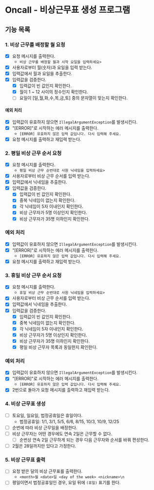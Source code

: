 # Oncall - 비상근무표 생성 프로그램

## 기능 목록
### 1. 비상 근무를 배정할 월 요청
- [x] 요청 메시지를 출력한다.
  - `비상 근무를 배정할 월과 시작 요일을 입력하세요> `
- [x] 사용자로부터 월(숫자)과 요일을 입력 받는다.
- [x] 입력값에서 월과 요일을 추출한다.
- [x] 입력값을 검증한다.
  - [x] 입력값이 빈 값인지 확인한다.
  - [x] 월이 1 ~ 12 사이의 정수인지 확인한다.
  - [ ] 요일이 [일,월,화,수,목,금,토] 중의 문자열이 맞는지 확인한다.
#### 예외 처리
- [x] 입력값이 유효하지 않으면 `IllegalArgumentException`를 발생시킨다.
- [x] "[ERROR]"로 시작하는 에러 메시지를 출력한다.
  - `[ERROR] 유효하지 않은 입력 값입니다. 다시 입력해 주세요.`
- [x] 요청 메시지를 출력하고 재입력 받는다.

### 2. 평일 비상 근무 순서 요청
- [x] 요청 메시지를 출력한다.
  - `평일 비상 근무 순번대로 사원 닉네임을 입력하세요> `
- [x] 사용자로부터 비상 근무 순서를 입력 받는다.
- [x] 입력값에서 닉네임을 추출한다.
- [x] 입력값을 검증한다.
  - [x] 입력값이 빈 값인지 확인한다.
  - [x] 중복 닉네임이 없는지 확인한다.
  - [x] 각 닉네임이 5자 이내인지 확인한다.
  - [x] 비상 근무자가 5명 이상인지 확인한다.
  - [x] 비상 근무자가 35명 이하인지 확인한다.
### 예외 처리
- [x] 입력값이 유효하지 않으면 `IllegalArgumentException`를 발생시킨다.
- [x] "[ERROR]"로 시작하는 에러 메시지를 출력한다.
  - `[ERROR] 유효하지 않은 입력 값입니다. 다시 입력해 주세요.`
- [x] 요청 메시지를 출력하고 재입력 받는다.

### 3. 휴일 비상 근무 순서 요청
- [x] 요청 메시지를 출력한다.
  - `휴일 비상 근무 순번대로 사원 닉네임을 입력하세요> `
- [x] 사용자로부터 비상 근무 순서를 입력 받는다.
- [x] 입력값에서 닉네임을 추출한다.
- [x] 입력값을 검증한다.
  - [x] 입력값이 빈 값인지 확인한다.
  - [x] 중복 닉네임이 없는지 확인한다.
  - [x] 각 닉네임이 5자 이내인지 확인한다.
  - [x] 비상 근무자가 5명 이상인지 확인한다.
  - [x] 비상 근무자가 35명 이하인지 확인한다.
  - [x] 평일 비상 근무자 목록과 동일한지 확인한다.
### 예외 처리
- [x] 입력값이 유효하지 않으면 `IllegalArgumentException`를 발생시킨다.
- [x] "[ERROR]"로 시작하는 에러 메시지를 출력한다.
  - `[ERROR] 유효하지 않은 입력 값입니다. 다시 입력해 주세요.`
- [x] 2번으로 돌아가 요청 메시지를 출력하고 재입력 받는다.

### 4. 비상 근무표 생성
- [ ] 토요일, 일요일, 법정공휴일은 휴일이다.
  - 법정공휴일: 1/1, 3/1, 5/5, 6/6, 8/15, 10/3, 10/9, 12/25
- [ ] 순번에 따라 비상 근무일을 배정한다.
- [ ] 비상 근무자는 어떤 경우에도 연속 2일은 근무할 수 없다.
  - [ ] 순번상 연속 2일 근무하게 되는 경우 다음 근무자와 순서를 바꿔 편성한다.
- [ ] 2월은 28일까지만 있다고 가정한다.

### 5. 비상 근무표 출력
- [ ] 요청 받은 달의 비상 근무표를 출력한다.
  - `<month>월 <date>일 <day of the week> <nickname>\n`
- [ ] 평일이면서 법정공휴일인 경우, 요일 뒤에 `(휴일)` 표기를 한다. 